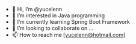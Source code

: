 - 👋 Hi, I’m @yucelenn
- 👀 I’m interested in Java programming
- 🌱 I’m currently learning Spring Boot Framework
- 💞️ I’m looking to collaborate on ...
- 📫 How to reach me [yucelenn@hotmail.com]

<!---
yucelenn/yucelenn is a ✨ special ✨ repository because its `README.md` (this file) appears on your GitHub profile.
You can click the Preview link to take a look at your changes.
--->
